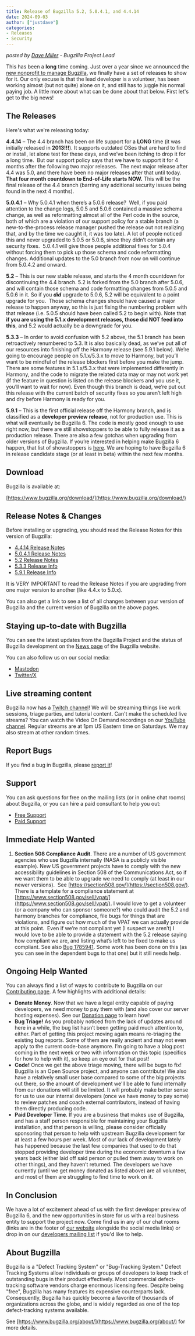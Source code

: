 ```yaml
---
title: Release of Bugzilla 5.2, 5.0.4.1, and 4.4.14
date: 2024-09-03
author: ["justdave"]
categories:
- Releases
- Security
---
```

_posted by [Dave Miller](https://twitter.com/justdavemiller) \- Bugzilla Project Lead_

This has been a **long** time coming. Just over a year since we announced
the [new nonprofit to manage Bugzilla](/about/zarroboogs), we finally have a
set of releases to show for it. Our only excuse is that the lead developer is
a volunteer, has been working almost (but not quite) alone on it, and still has
to juggle his normal paying job. A little more about what can be done about that
below. First let's get to the big news!

## **The Releases**

Here's what we're releasing today:

**4.4.14** – The 4.4 branch has been on life support for a
**LONG** time (it was initially released in **2013!!!**). It supports outdated
OSes that are hard to find or install, let alone test for these days, and we’ve
been itching to drop it for a long time.  But our support policy says that we
have to support it for 4 months after the following two major releases.  The
next major release after 4.4 was 5.0, and there have been no major releases
after that until today.  **That four month countdown to End-of-Life starts
NOW.** This will be the final release of the 4.4 branch (barring any additional
security issues being found in the next 4 months).

**5.0.4.1** – Why 5.0.4.1 when there’s a 5.0.6 release?  Well, if you paid
attention to the change logs, 5.0.5 and 5.0.6 contained a massive schema
change, as well as reformatting almost all of the Perl code in the source, both
of which are a violation of our support policy for a stable branch (a
new-to-the-process release manager pushed the release out not realizing that,
and by the time we caught it, it was too late). A lot of people noticed this
and never upgraded to 5.0.5 or 5.0.6, since they didn’t contain any security
fixes.  5.0.4.1 will give those people additional fixes for 5.0.4 without
forcing them to pick up those schema and code reformatting changes. Additional
updates to the 5.0 branch from now on will continue from 5.0.4.2 and onward.

**5.2** – This is our new stable release, and starts the 4 month
countdown for discontinuing the 4.4 branch. 5.2 is forked from the 5.0 branch
after 5.0.6, and will contain those schema and code formatting changes from
5.0.5 and 5.0.6 in it. So if you _**did**_ upgrade to 5.0.6, 5.2 will be
equivalent to a point upgrade for you.  Those schema changes should have caused
a major release to happen anyway, so this is just fixing the numbering problem
with that release (i.e. 5.0.5 should have been called 5.2 to begin with). Note
that **if you are using the 5.1.x development releases, those did NOT feed into
this**, and 5.2 would actually be a downgrade for you.

**5.3.3** – In order to avoid confusion with 5.2 above, the 5.1 branch has been
retroactively renumbered to 5.3. It is also basically dead, as we’ve put all of our resources
into finishing off the Harmony release (see 5.9.1 below). We’re going to
encourage people on 5.1.x/5.3.x to move to Harmony, but you’ll want to be mindful of
the release blockers first before you make the jump. There are some features in
5.1.x/5.3.x that were implemented differently in Harmony, and the code to migrate the
related data may or may not work yet (if the feature in question is listed on
the release blockers and you use it, you’ll want to wait for now). Even though
this branch is dead, we’re put out this release with the current batch of
security fixes so you aren’t left high and dry before Harmony is ready for you.

**5.9.1** – This is the first official release
off the Harmony branch, and is classified as a **developer preview
release**, not for production use. This is what will eventually be Bugzilla
6. The code is mostly good enough to use right now, but there are still
showstoppers to be able to fully release it as a production release. There are
also a few gotchas when upgrading from older versions of Bugzilla. If you’re
interested in helping make Bugzilla 6 happen, that list of showstoppers is
[here](//github.com/bugzilla/harmony/blob/main/RELEASE_BLOCKERS.md). We are
hoping to have Bugzilla 6 in release candidate stage (or at least in beta)
within the next few months.

## Download

Bugzilla is available at:

  [https://www.bugzilla.org/download/](https://www.bugzilla.org/download/)

## Release Notes & Changes

Before installing or upgrading, you should read the Release Notes for
this version of Bugzilla:

* [4.4.14 Release Notes](https://www.bugzilla.org/releases/4.4.14)
* [5.0.4.1 Release Notes](https://www.bugzilla.org/releases/5.0.4.1)
* [5.2 Release Notes](https://www.bugzilla.org/releases/5.2)
* [5.3.3 Release Info](https://www.bugzilla.org/releases/5.4)
* [5.9.1 Release Info](https://www.bugzilla.org/releases/6.0)

It is VERY IMPORTANT to read the Release Notes if you are
upgrading from one major version to another (like 4.4.x to 5.0.x).

You can also get a link to see a list of all changes between your version of
Bugzilla and the current version of Bugzilla on the above pages.

## Staying up-to-date with Bugzilla

You can see the latest updates from the Bugzilla Project and
the status of Bugzilla development on the [News page](https://www.bugzilla.org/news) of the Bugzilla website.

You can also follow us on our social media:

* [Mastodon](https://techhub.social/@bugzilla)
* [Twitter/X](https://x.com/bugzilla)


## Live streaming content

Bugzilla now has a [Twitch channel](https://twitch.tv/bugzillaproject)! We will
be streaming things like work sessions, triage parties, and tutorial content.
Can't make the scheduled live streams? You can watch the Video On Demand
recordings on our [YouTube channel](https://www.youtube.com/@bugzillaproject).
Regular streams are at 1pm US Eastern time on Saturdays. We may also stream at
other random times.

## Report Bugs

If you find a bug in Bugzilla, please [report it](https://www.bugzilla.org/contributing/reporting_bugs.html)!


## Support

You can ask questions for free on the mailing lists (or in online chat rooms)
about Bugzilla, or you can hire a paid consultant to help you out:

* [Free Support](https://www.bugzilla.org/support/)
* [Paid Support](https://www.bugzilla.org/support/consulting.html)


## Immediate **Help Wanted**

1. **Section 508 Compliance Audit**. There are a number of US government
   agencies who use Bugzilla internally (NASA is a publicly visible example).
New US government projects have to comply with the new accessibility guidelines
in Section 508 of the Communications Act, so if we want them to be able to
upgrade we need to comply (at least in our newer versions).  See
[https://section508.gov/](https://section508.gov/). There is a template for a
compliance statement at
[https://www.section508.gov/sell/vpat/](https://www.section508.gov/sell/vpat/).
I would love to get a volunteer (or a company who can sponsor someone?) who
could audit the 5.2 and harmony branches for compliance, file bugs for things
that are violations, and figure out how much of the VPAT we can actually
provide at this point.  Even if we’re not compliant yet (I suspect we aren’t) I
would love to be able to provide a statement with the 5.2 release saying how
compliant we are, and listing what’s left to be fixed to make us compliant. See
also [Bug 1785941](https://bugzilla.mozilla.org/show_bug.cgi?id=1785941). Some
work has been done on this (as you can see in the dependent bugs to that one)
but it still needs help.

## **Ongoing Help Wanted**

You can always find a list of ways to contribute to Bugzilla on our
[Contributing page](http://bugzilla.org/contributing/). A few highlights with
additional details:

- **Donate Money**. Now that we have a legal entity capable of paying
  developers, we need money to pay them with (and also cover our server hosting
expenses). See our [Donation page](/donate) to learn how!
- **Bug Triage!** As you probably noticed from the lack of updates around here
  in a while, the bug list hasn’t been getting paid much attention to, either.
Part of getting this project moving again means re-triaging the existing bug
reports. Some of them are really ancient and may not even apply to the current
code-base anymore. I’m going to have a blog post coming in the next week
or two with information on this topic (specifics for how
to help with it), so keep an eye out for that post!
- **Code!** Once we get the above triage moving, there will be bugs to fix!
  Bugzilla is an Open Source project, and anyone can contribute! We also have a
relatively small user base compared to some of the big projects out there, so
the amount of development we'll be able to fund internally from our donations
will still be limited. It will probably make better sense for us to use our
internal developers (once we have money to pay some) to review patches and
coach external contributors, instead of having them directly producing code.
- **Paid Developer Time**. If you are a business that makes use of Bugzilla,
  and has a staff person responsible for maintaining your Bugzilla
installation, and that person is willing, please consider officially sponsoring
that person to help with upstream Bugzilla development for at least a few hours
per week. Most of our lack of development lately has happened because the last
few companies that used to do that stopped providing developer time during the
economic downturn a few years back (either laid off said person or pulled them
away to work on other things), and they haven’t returned. The developers we
have currently (until we get money donated as listed above) are all volunteer,
and most of them are struggling to find time to work on it.

## In Conclusion

We have a lot of excitement ahead of us with the first developer preview of
Bugzilla 6, and the new opportunities in store for
us with a real business entity to support the project now. Come find us in any
of our chat rooms (links are in the footer of [our
website](https://bugzilla.org/) alongside the social media links) or drop in on
our [developers mailing list](https://lists.bugzilla.org/listinfo/developers)
if you'd like to help.

## About Bugzilla

  Bugzilla is a "Defect Tracking System" or "Bug-Tracking System."
Defect Tracking Systems allow individuals or groups of developers
to keep track of outstanding bugs in their product effectively.
Most commercial defect-tracking software vendors charge enormous
licensing fees. Despite being "free", Bugzilla has many features
its expensive counterparts lack. Consequently, Bugzilla has quickly
become a favorite of thousands of organizations across the globe, and
is widely regarded as one of the top defect-tracking systems available.

  See [https://www.bugzilla.org/about/](https://www.bugzilla.org/about/) for more details.
